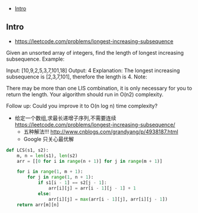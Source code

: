 - [Intro](#intro)

## Intro

- https://leetcode.com/problems/longest-increasing-subsequence

Given an unsorted array of integers, find the length of longest increasing subsequence.
Example:

Input: [10,9,2,5,3,7,101,18]
Output: 4 
Explanation: The longest increasing subsequence is [2,3,7,101], therefore the length is 4. 
Note: 

There may be more than one LIS combination, it is only necessary for you to return the length.
Your algorithm should run in O(n2) complexity.

Follow up: Could you improve it to O(n log n) time complexity?

- 给定一个数组,求最长递增子序列,不需要连续 https://leetcode.com/problems/longest-increasing-subsequence/
  - 五种解法!!! http://www.cnblogs.com/grandyang/p/4938187.html
  - Google 只关心最优解

```py
def LCS(s1, s2):
    m, n = len(s1), len(s2)
    arr = [[0 for i in range(n + 1)] for j in range(m + 1)]

    for i in range(1, m + 1):
        for j in range(1, n + 1):
            if s1[i - 1] == s2[j - 1]:
                arr[i][j] = arr[i - 1][j - 1] + 1
            else:
                arr[i][j] = max(arr[i - 1][j], arr[i][j - 1])
    return arr[m][n]
```
